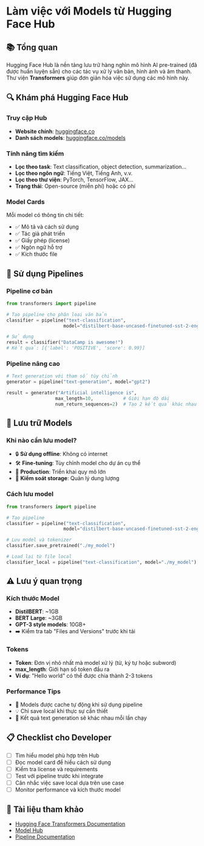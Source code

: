 # Làm việc với Models từ Hugging Face Hub

## 📚 Tổng quan

Hugging Face Hub là nền tảng lưu trữ hàng nghìn mô hình AI pre-trained (đã được huấn luyện sẵn) cho các tác vụ xử lý văn bản, hình ảnh và âm thanh. Thư viện **Transformers** giúp đơn giản hóa việc sử dụng các mô hình này.

## 🔍 Khám phá Hugging Face Hub

### Truy cập Hub
- **Website chính**: [huggingface.co](https://huggingface.co/)
- **Danh sách models**: [huggingface.co/models](https://huggingface.co/models)

### Tính năng tìm kiếm
- **Lọc theo task**: Text classification, object detection, summarization...
- **Lọc theo ngôn ngữ**: Tiếng Việt, Tiếng Anh, v.v.
- **Lọc theo thư viện**: PyTorch, TensorFlow, JAX...
- **Trạng thái**: Open-source (miễn phí) hoặc có phí

### Model Cards
Mỗi model có thông tin chi tiết:
- ✅ Mô tả và cách sử dụng
- ✅ Tác giả phát triển
- ✅ Giấy phép (license)
- ✅ Ngôn ngữ hỗ trợ
- ✅ Kích thước file

## 🚀 Sử dụng Pipelines

### Pipeline cơ bản
```python
from transformers import pipeline

# Tạo pipeline cho phân loại văn bản
classifier = pipeline("text-classification", 
                     model="distilbert-base-uncased-finetuned-sst-2-english")

# Sử dụng
result = classifier("DataCamp is awesome!")
# Kết quả: [{'label': 'POSITIVE', 'score': 0.99}]
```

### Pipeline nâng cao
```python
# Text generation với tham số tùy chỉnh
generator = pipeline("text-generation", model="gpt2")

result = generator("Artificial intelligence is", 
                  max_length=10,           # Giới hạn độ dài
                  num_return_sequences=2)  # Tạo 2 kết quả khác nhau
```

## 📁 Lưu trữ Models

### Khi nào cần lưu model?
- 🔒 **Sử dụng offline**: Không có internet
- 🛠️ **Fine-tuning**: Tùy chỉnh model cho dự án cụ thể
- 🏢 **Production**: Triển khai quy mô lớn
- 💾 **Kiểm soát storage**: Quản lý dung lượng

### Cách lưu model
```python
from transformers import pipeline

# Tạo pipeline
classifier = pipeline("text-classification", 
                     model="distilbert-base-uncased-finetuned-sst-2-english")

# Lưu model và tokenizer
classifier.save_pretrained("./my_model")

# Load lại từ file local
classifier_local = pipeline("text-classification", model="./my_model")
```

## ⚠️ Lưu ý quan trọng

### Kích thước Model
- **DistilBERT**: ~1GB
- **BERT Large**: ~3GB  
- **GPT-3 style models**: 10GB+
- ➡️ Kiểm tra tab "Files and Versions" trước khi tải

### Tokens
- **Token**: Đơn vị nhỏ nhất mà model xử lý (từ, ký tự hoặc subword)
- **max_length**: Giới hạn số token đầu ra
- **Ví dụ**: "Hello world" có thể được chia thành 2-3 tokens

### Performance Tips
- 🚀 Models được cache tự động khi sử dụng pipeline
- 💡 Chỉ save local khi thực sự cần thiết
- 🔄 Kết quả text generation sẽ khác nhau mỗi lần chạy

## 📋 Checklist cho Developer

- [ ] Tìm hiểu model phù hợp trên Hub
- [ ] Đọc model card để hiểu cách sử dụng
- [ ] Kiểm tra license và requirements
- [ ] Test với pipeline trước khi integrate
- [ ] Cân nhắc việc save local dựa trên use case
- [ ] Monitor performance và kích thước model

## 🔗 Tài liệu tham khảo

- [Hugging Face Transformers Documentation](https://github.com/huggingface/transformers)
- [Model Hub](https://huggingface.co/models)
- [Pipeline Documentation](https://huggingface.co/docs/transformers/main_classes/pipelines)
